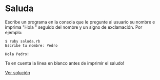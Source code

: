 # Saluda

Escribe un programa en la consola que le pregunte al usuario su nombre e imprima "Hola " seguido del nombre y un signo de exclamación. Por ejemplo:

```
$ ruby saluda.rb
Escribe tu nombre: Pedro

Hola Pedro!
```

Te en cuenta la línea en blanco antes de imprimir el saludo!

[Ver solución](solutions/saluda.rb)
